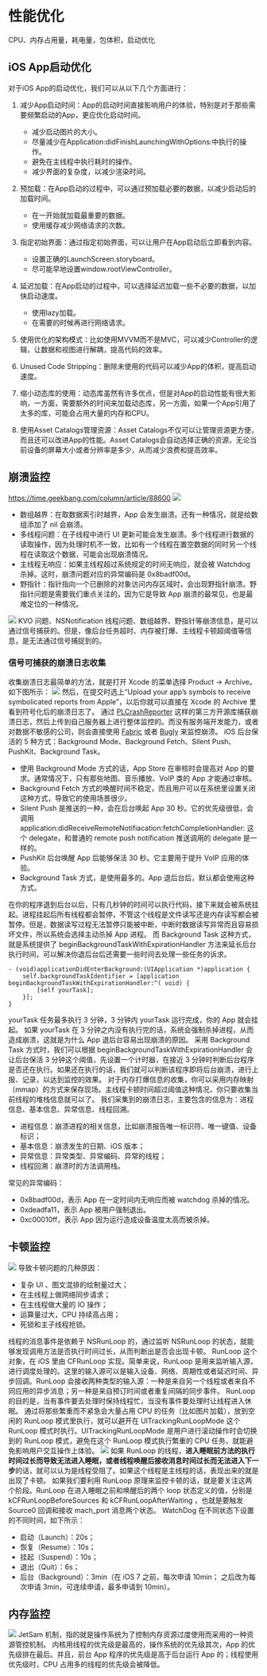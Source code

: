 # 性能优化
CPU、内存占用量，耗电量，包体积，启动优化
## iOS App启动优化
对于iOS App的启动优化，我们可以从以下几个方面进行：

1. 减少App启动时间：App的启动时间直接影响用户的体验，特别是对于那些需要频繁启动的App，更应优化启动时间。
   - 减少启动图片的大小。
   - 尽量减少在Application:didFinishLaunchingWithOptions:中执行的操作。
   - 避免在主线程中执行耗时的操作。
   - 减少界面的复杂度，以减少渲染时间。

2. 预加载：在App启动的过程中，可以通过预加载必要的数据，以减少启动后的加载时间。
   - 在一开始就加载最重要的数据。
   - 使用缓存减少网络请求的次数。

3. 指定初始界面：通过指定初始界面，可以让用户在App启动后立即看到内容。
   - 设置正确的LaunchScreen.storyboard。
   - 尽可能早地设置window.rootViewController。

4. 延迟加载：在App启动的过程中，可以选择延迟加载一些不必要的数据，以加快启动速度。
   - 使用lazy加载。
   - 在需要的时候再进行网络请求。

5. 使用优化的架构模式：比如使用MVVM而不是MVC，可以减少Controller的逻辑，让数据和视图进行解耦，提高代码的效率。

6. Unused Code Stripping：删除未使用的代码可以减少App的体积，提高启动速度。

7. 缩小动态库的使用：动态库虽然有许多优点，但是对App的启动性能有很大影响，一方面，需要额外的时间来加载动态库，另一方面，如果一个App引用了太多的库，可能会占用大量的内存和CPU。

8. 使用Asset Catalogs管理资源：Asset Catalogs不仅可以让管理资源更方便，而且还可以改进App的性能。Asset Catalogs会自动选择正确的资源，无论当前设备的屏幕大小或者分辨率是多少，从而减少浪费和提高效率。
## 崩溃监控
https://time.geekbang.com/column/article/88600
![](assets/17028694454386.jpg)
* 数组越界：在取数据索引时越界，App 会发生崩溃。还有一种情况，就是给数组添加了 nil 会崩溃。
* 多线程问题：在子线程中进行 UI 更新可能会发生崩溃。多个线程进行数据的读取操作，因为处理时机不一致，比如有一个线程在置空数据的同时另一个线程在读取这个数据，可能会出现崩溃情况。
* 主线程无响应：如果主线程超过系统规定的时间无响应，就会被 Watchdog 杀掉。这时，崩溃问题对应的异常编码是 0x8badf00d。
* 野指针：指针指向一个已删除的对象访问内存区域时，会出现野指针崩溃。野指针问题是需要我们重点关注的，因为它是导致 App 崩溃的最常见，也是最难定位的一种情况。

![](assets/17028698044843.jpg)
KVO 问题、NSNotification 线程问题、数组越界、野指针等崩溃信息，是可以通过信号捕获的。但是，像后台任务超时、内存被打爆、主线程卡顿超阈值等信息，是无法通过信号捕捉到的。
### 信号可捕获的崩溃日志收集
收集崩溃日志最简单的方法，就是打开 Xcode 的菜单选择 Product -> Archive。如下图所示：
![](assets/17028699348801.jpg)
然后，在提交时选上“Upload your app’s symbols to receive symbolicated reports from Apple”，以后你就可以直接在 Xcode 的 Archive 里看到符号化后的崩溃日志了。
通过 [PLCrashReporter](https://github.com/microsoft/plcrashreporter) 这样的第三方开源库捕获崩溃日志，然后上传到自己服务器上进行整体监控的。而没有服务端开发能力，或者对数据不敏感的公司，则会直接使用 [Fabric](https://firebase.google.com/?hl=zh-cn) 或者 [Bugly](https://bugly.qq.com/v2/) 来监控崩溃。
iOS 后台保活的 5 种方式：Background Mode、Background Fetch、Silent Push、PushKit、Background Task。
* 使用 Background Mode 方式的话，App Store 在审核时会提高对 App 的要求。通常情况下，只有那些地图、音乐播放、VoIP 类的 App 才能通过审核。
* Background Fetch 方式的唤醒时间不稳定，而且用户可以在系统里设置关闭这种方式，导致它的使用场景很少。
* Silent Push 是推送的一种，会在后台唤起 App 30 秒。它的优先级很低，会调用 application:didReceiveRemoteNotifiacation:fetchCompletionHandler: 这个 delegate，和普通的 remote push notification 推送调用的 delegate 是一样的。
* PushKit 后台唤醒 App 后能够保活 30 秒。它主要用于提升 VoIP 应用的体验。
* Background Task 方式，是使用最多的。App 退后台后，默认都会使用这种方式。

在你的程序退到后台以后，只有几秒钟的时间可以执行代码，接下来就会被系统挂起。进程挂起后所有线程都会暂停，不管这个线程是文件读写还是内存读写都会被暂停。但是，数据读写过程无法暂停只能被中断，中断时数据读写异常而且容易损坏文件，所以系统会选择主动杀掉 App 进程。
而 Background Task 这种方式，就是系统提供了 beginBackgroundTaskWithExpirationHandler 方法来延长后台执行时间，可以解决你退后台后还需要一些时间去处理一些任务的诉求。
```
- (void)applicationDidEnterBackground:(UIApplication *)application {
    self.backgroundTaskIdentifier = [application beginBackgroundTaskWithExpirationHandler:^( void) {
        [self yourTask];
    }];
}
```
yourTask 任务最多执行 3 分钟，3 分钟内 yourTask 运行完成，你的 App 就会挂起。 如果 yourTask 在 3 分钟之内没有执行完的话，系统会强制杀掉进程，从而造成崩溃，这就是为什么 App 退后台容易出现崩溃的原因。
采用 Background Task 方式时，我们可以根据 beginBackgroundTaskWithExpirationHandler 会让后台保活 3 分钟这个阈值，先设置一个计时器，在接近 3 分钟时判断后台程序是否还在执行。如果还在执行的话，我们就可以判断该程序即将后台崩溃，进行上报、记录，以达到监控的效果。
对于内存打爆信息的收集，你可以采用内存映射（mmap）的方式来保存现场。主线程卡顿时间超过阈值这种情况，你只要收集当前线程的堆栈信息就可以了。
我们采集到的崩溃日志，主要包含的信息为：进程信息、基本信息、异常信息、线程回溯。
* 进程信息：崩溃进程的相关信息，比如崩溃报告唯一标识符、唯一键值、设备标识；
* 基本信息：崩溃发生的日期、iOS 版本；
* 异常信息：异常类型、异常编码、异常的线程；
* 线程回溯：崩溃时的方法调用栈。

常见的异常编码：
* 0x8badf00d，表示 App 在一定时间内无响应而被 watchdog 杀掉的情况。
* 0xdeadfa11，表示 App 被用户强制退出。
* 0xc00010ff，表示 App 因为运行造成设备温度太高而被杀掉。
## 卡顿监控
![](assets/17028722276948.jpg)
导致卡顿问题的几种原因：
* 复杂 UI 、图文混排的绘制量过大；
* 在主线程上做网络同步请求；
* 在主线程做大量的 IO 操作；
* 运算量过大，CPU 持续高占用；
* 死锁和主子线程抢锁。

线程的消息事件是依赖于 NSRunLoop 的，通过监听 NSRunLoop 的状态，就能够发现调用方法是否执行时间过长，从而判断出是否会出现卡顿。
RunLoop 这个对象，在 iOS 里由 CFRunLoop 实现。简单来说，RunLoop 是用来监听输入源，进行调度处理的。这里的输入源可以是输入设备、网络、周期性或者延迟时间、异步回调。RunLoop 会接收两种类型的输入源：一种是来自另一个线程或者来自不同应用的异步消息；另一种是来自预订时间或者重复间隔的同步事件。
RunLoop 的目的是，当有事件要去处理时保持线程忙，当没有事件要处理时让线程进入休眠。
通过将那些繁重而不紧急会大量占用 CPU 的任务（比如图片加载），放到空闲的 RunLoop 模式里执行，就可以避开在 UITrackingRunLoopMode 这个 RunLoop 模式时执行。UITrackingRunLoopMode 是用户进行滚动操作时会切换到的 RunLoop 模式，避免在这个 RunLoop 模式执行繁重的 CPU 任务，就能避免影响用户交互操作上体验。
![](assets/17028743365967.jpg)
如果 RunLoop 的线程，**进入睡眠前方法的执行时间过长而导致无法进入睡眠，或者线程唤醒后接收消息时间过长而无法进入下一步**的话，就可以认为是线程受阻了。如果这个线程是主线程的话，表现出来的就是出现了卡顿。
如果我们要利用 RunLoop 原理来监控卡顿的话，就是要关注这两个阶段。RunLoop 在进入睡眠之前和唤醒后的两个 loop 状态定义的值，分别是 kCFRunLoopBeforeSources 和 kCFRunLoopAfterWaiting ，也就是要触发 Source0 回调和接收 mach_port 消息两个状态。
WatchDog 在不同状态下设置的不同时间，如下所示：
* 启动（Launch）：20s；
* 恢复（Resume）：10s；
* 挂起（Suspend）：10s；
* 退出（Quit）：6s；
* 后台（Background）：3min（在 iOS 7 之前，每次申请 10min； 之后改为每次申请 3min，可连续申请，最多申请到 10min）。
## 内存监控
![](assets/17028893989362.jpg)
JetSam 机制，指的就是操作系统为了控制内存资源过度使用而采用的一种资源管控机制。
内核用线程的优先级是最高的，操作系统的优先级其次，App 的优先级排在最后。并且，前台 App 程序的优先级是高于后台运行 App 的；线程使用优先级时，CPU 占用多的线程的优先级会被降低。